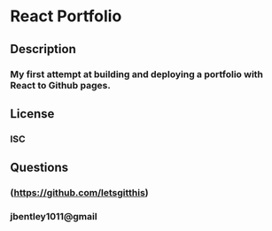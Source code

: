 # React Portfolio
    
## Description
### My first attempt at building and deploying a portfolio with React to Github pages.

## License
### ISC

## Questions
### (https://github.com/letsgitthis)
### jbentley1011@gmail
